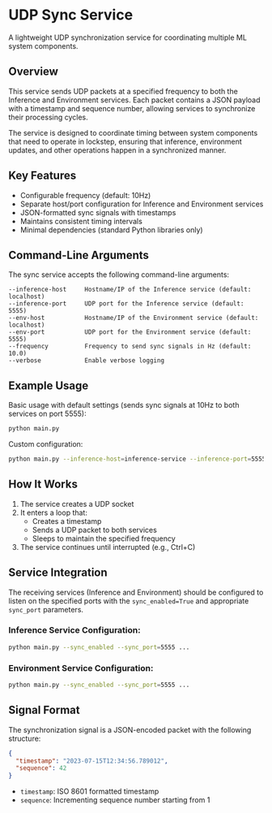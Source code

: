 # UDP Sync Service

A lightweight UDP synchronization service for coordinating multiple ML system components.

## Overview

This service sends UDP packets at a specified frequency to both the Inference and Environment services. Each packet contains a JSON payload with a timestamp and sequence number, allowing services to synchronize their processing cycles.

The service is designed to coordinate timing between system components that need to operate in lockstep, ensuring that inference, environment updates, and other operations happen in a synchronized manner.

## Key Features

- Configurable frequency (default: 10Hz)
- Separate host/port configuration for Inference and Environment services
- JSON-formatted sync signals with timestamps
- Maintains consistent timing intervals
- Minimal dependencies (standard Python libraries only)

## Command-Line Arguments

The sync service accepts the following command-line arguments:

```
--inference-host     Hostname/IP of the Inference service (default: localhost)
--inference-port     UDP port for the Inference service (default: 5555)
--env-host           Hostname/IP of the Environment service (default: localhost)
--env-port           UDP port for the Environment service (default: 5555)
--frequency          Frequency to send sync signals in Hz (default: 10.0)
--verbose            Enable verbose logging
```

## Example Usage

Basic usage with default settings (sends sync signals at 10Hz to both services on port 5555):

```bash
python main.py
```

Custom configuration:

```bash
python main.py --inference-host=inference-service --inference-port=5555 --env-host=env-service --env-port=5556 --frequency=20 --verbose
```

## How It Works

1. The service creates a UDP socket
2. It enters a loop that:
   - Creates a timestamp
   - Sends a UDP packet to both services
   - Sleeps to maintain the specified frequency
3. The service continues until interrupted (e.g., Ctrl+C)

## Service Integration

The receiving services (Inference and Environment) should be configured to listen on the specified ports with the `sync_enabled=True` and appropriate `sync_port` parameters.

### Inference Service Configuration:

```bash
python main.py --sync_enabled --sync_port=5555 ...
```

### Environment Service Configuration:

```bash
python main.py --sync_enabled --sync_port=5555 ...
```

## Signal Format

The synchronization signal is a JSON-encoded packet with the following structure:

```json
{
  "timestamp": "2023-07-15T12:34:56.789012",
  "sequence": 42
}
```

- `timestamp`: ISO 8601 formatted timestamp
- `sequence`: Incrementing sequence number starting from 1